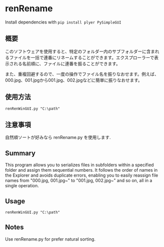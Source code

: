 # renRename
Install dependencies with ```pip install plyer PySimpleGUI```
## 概要

このソフトウェアを使用すると、特定のフォルダー内のサブフォルダーに含まれるファイルを一括で連番にリネームすることができます。エクスプローラーで表示される名前順に、ファイルに連番を振ることができます。

また、重複回避するので、一度の操作でファイル名を振りなおせます。例えば、000.jpg、001.jpgから001.jpg、002.jpgなどに簡単に振りなおせます。

## 使用方法

```renRenWinGUI.py "C:\path"```

## 注意事項

自然順ソートが好みなら renRename.py を使用します.

## Summary

This program allows you to serializes files in subfolders within a specified folder and assign them sequential numbers. It follows the order of names in the Explorer and avoids duplicate errors, enabling you to easily reassign file names from "000.jpg, 001.jpg~" to "001.jpg, 002.jpg~" and so on, all in a single operation.
## Usage

```renRenWinGUI.py "C:\path"```

## Notes
Use renRename.py for prefer natural sorting.
